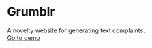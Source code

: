 # Grumblr

A novelty website for generating text complaints. <br />
[Go to demo](grumblr-web.web.app/)